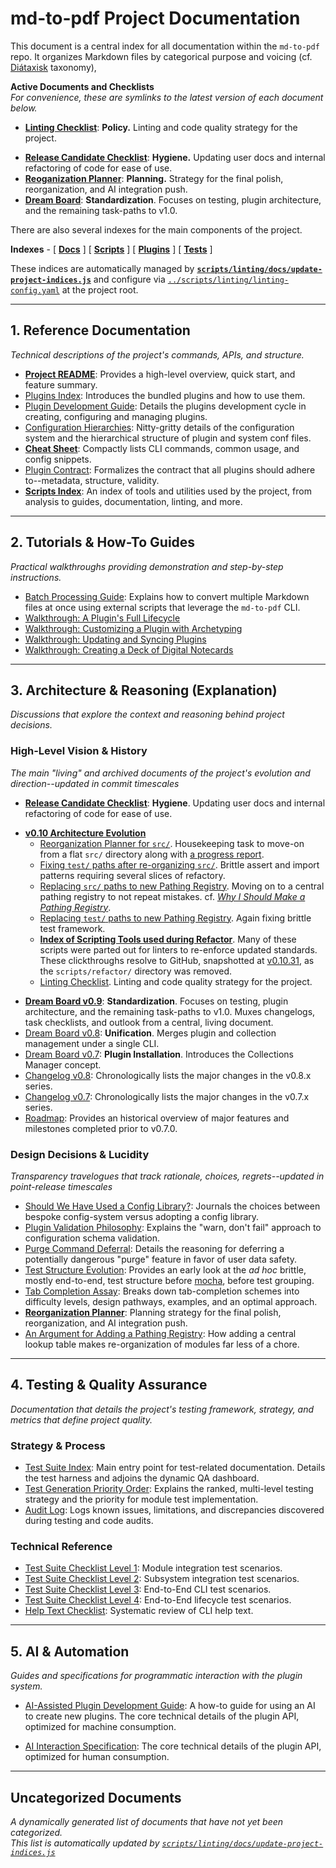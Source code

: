 # md-to-pdf Project Documentation

This document is a central index for all documentation within the `md-to-pdf` repo.
It organizes Markdown files by categorical purpose and voicing (cf. [Diátaxisk](https://diataxis.fr/) taxonomy),

**Active Documents and Checklists** \
*For convenience, these are symlinks to the latest version of each document below.*

- [**Linting Checklist**](linting-checklist.md): **Policy.**
  Linting and code quality strategy for the project.
* [**Release Candidate Checklist**](archive/v0.10/rc-checklist.md): **Hygiene.**
  Updating user docs and internal refactoring of code for ease of use.
* [**Reoganization Planner**](archive/v0.10/reorganization-planner.md): **Planning.**
  Strategy for the final polish, reorganization, and AI integration push.
* [**Dream Board**](dream-board.md): **Standardization**. 
  Focuses on testing, plugin architecture, and the remaining task-paths to v1.0.

There are also several indexes for the main components of the project.

**Indexes** -
[ [**Docs**](index.md) ]
[ [**Scripts**](../scripts/index.md) ]
[ [**Plugins**](../plugins/index.md) ]
[ [**Tests**](../test/index.md) ]

These indices are automatically managed by
[**`scripts/linting/docs/update-project-indices.js`**](../scripts/linting/docs/update-project-indices.js)
and configure via
[`../scripts/linting/linting-config.yaml`](../scripts/linting/linting-config.yaml)
at the project root.

---

## 1. Reference Documentation

*Technical descriptions of the project's commands, APIs, and structure.*

* [**Project README**](../README.md):
  Provides a high-level overview, quick start, and feature summary.
* [Plugins Index](../plugins/index.md):
  Introduces the bundled plugins and how to use them.
* [Plugin Development Guide](guides/plugin-development.md): 
  Details the plugins development cycle in creating, configuring and managing plugins.
* [Configuration Hierarchies](guides/configuration-hierarchies.md):
  Nitty-gritty details of the configuration system and the hierarchical structure of plugin and system conf files.
* [**Cheat Sheet**](refs/cheat-sheet.md):
  Compactly lists CLI commands, common usage, and config snippets.
* [Plugin Contract](refs/plugin-contract.md): 
  Formalizes the contract that all plugins should adhere to--metadata, structure, validity.
* [**Scripts Index**](../scripts/index.md):
  An index of tools and utilities used by the project, from analysis to guides, documentation, linting, and more.
    
---

## 2. Tutorials & How-To Guides

*Practical walkthroughs providing demonstration and step-by-step instructions.*

* [Batch Processing Guide](guides/batch-processing-guide.md):
  Explains how to convert multiple Markdown files at once using external scripts that leverage the `md-to-pdf` CLI.
* [Walkthrough: A Plugin's Full Lifecycle](walkthroughs/full-lifecycle.md)
* [Walkthrough: Customizing a Plugin with Archetyping](walkthroughs/archetyping-a-plugin.md)
* [Walkthrough: Updating and Syncing Plugins](walkthroughs/updating-plugins.md)
* [Walkthrough: Creating a Deck of Digital Notecards](walkthroughs/generate-mobile-study-cards.md)

---

## 3. Architecture & Reasoning (Explanation)

*Discussions that explore the context and reasoning behind project decisions.*

### High-Level Vision & History
*The main "living" and archived documents of the project's evolution and direction--updated in commit timescales*

* [**Release Candidate Checklist**](rc-checklist.md): **Hygiene**. 
  Updating user docs and internal refactoring of code for ease of use.

- [**v0.10 Architecture Evolution**](docs/archive/v0.10/)
  - [Reorganization Planner for `src/`](docs/archive/v0.10/reorganization-planner.md).
    Housekeeping task to move-on from a flat `src/` directory along with [a progress report](archive/v0.10/test-refactor-require-path-progress.md).
  - [Fixing `test/` paths after re-organizing `src/`](docs/archive/v0.10/test-refactor-require-path-progress.md).
    Brittle assert and import patterns requiring several slices of refactory.
  - [Replacing `src/` paths to new Pathing Registry](archive/v0.10/replace-src-paths.md).
    Moving on to a central pathing registry to not repeat mistakes.  cf. [*Why I Should Make a Pathing Registry*](archive/v0.10/why-i-should-make-a-pathing-registry.md).
  - [Replacing `test/` paths to new Pathing Registry](archive/v0.10/replace-test-paths.md).
    Again fixing brittle test framework.
  - [**Index of Scripting Tools used during Refactor**](archive/v0.10/scripts.refactor.index.md). 
    Many of these scripts were parted out for linters to re-enforce updated standards.
    These clickthroughs resolve to GitHub, snapshotted at
    [v0.10.31](https://github.com/brege/md-to-pdf/releases/tag/v0.10.31),
    as the `scripts/refactor/` directory was removed.
  - [Linting Checklist](archive/v0.10/linting-checklist.md).
    Linting and code quality strategy for the project.
* [**Dream Board v0.9**](archive/v0.9/dream-board-v0.9.md): **Standardization**.
  Focuses on testing, plugin architecture, and the remaining task-paths to v1.0.
  Muxes changelogs, task checklists, and outlook from a central, living document.
* [Dream Board v0.8](archive/v0.8/dream-board-v0.8.md): **Unification**. 
  Merges plugin and collection management under a single CLI.
* [Dream Board v0.7](archive/v0.7/dream-board-v0.7.md): **Plugin Installation**.
  Introduces the Collections Manager concept.
* [Changelog v0.8](archive/v0.8/changelog-v0.8.md):
  Chronologically lists the major changes in the v0.8.x series.
* [Changelog v0.7](archive/v0.7/changelog-v0.7.md):
  Chronologically lists the major changes in the v0.7.x series.
* [Roadmap](archive/v0.6/roadmap.md):
  Provides an historical overview of major features and milestones completed prior to v0.7.0.

### Design Decisions & Lucidity
*Transparency travelogues that track rationale, choices, regrets--updated in point-release timescales*

* [Should We Have Used a Config Library?](archive/v0.6/should-we-have-used-a-config-library.md):
  Journals the choices between bespoke config-system versus adopting a config library.
* [Plugin Validation Philosophy](archive/v0.9/schema-validation-philosophy.md):
  Explains the "warn, don't fail" approach to configuration schema validation.
* [Purge Command Deferral](archive/v0.8/should-cm-purge-orphans.md):
  Details the reasoning for deferring a potentially dangerous "purge" feature in favor of user data safety.
* [Test Structure Evolution](archive/v0.8/current-vs-proposed-test-structure.md):
  Provides an early look at the *ad hoc* brittle, mostly end-to-end, test structure before 
  [mocha](https://mochajs.org/), before test grouping.
* [Tab Completion Assay](archive/v0.9/tab-completion-assay.md):
  Breaks down tab-completion schemes into difficulty levels, design pathways, examples, and an optimal approach.
* [**Reorganization Planner**](archive/v0.10/reorganization-planner.md):
  Planning strategy for the final polish, reorganization, and AI integration push.
* [An Argument for Adding a Pathing Registry](archive/v0.10/why-i-should-make-a-pathing-registry.md):
  How adding a central lookup table makes re-organization of modules far less of a chore.

---

## 4. Testing & Quality Assurance

*Documentation that details the project's testing framework, strategy, and metrics that define project quality.*

### Strategy & Process
* [Test Suite Index](../test/index.md):
  Main entry point for test-related documentation. Details the test harness and adjoins the dynamic QA dashboard.
* [Test Generation Priority Order](../test/docs/test-generation-priority-order.md):
  Explains the ranked, multi-level testing strategy and the priority for module test implementation.
* [Audit Log](../test/docs/audit-log.md): 
  Logs known issues, limitations, and discrepancies discovered during testing and code audits.

### Technical Reference
* [Test Suite Checklist Level 1](../test/docs/checklist-level-1.md):
  Module integration test scenarios.
* [Test Suite Checklist Level 2](../test/docs/checklist-level-2.md):
  Subsystem integration test scenarios.
* [Test Suite Checklist Level 3](../test/docs/checklist-level-3.md):
  End-to-End CLI test scenarios.
* [Test Suite Checklist Level 4](../test/docs/checklist-level-4.md):
  End-to-End lifecycle test scenarios.
* [Help Text Checklist](../test/docs/help-text-checklist.md):
  Systematic review of CLI help text.

---

## 5. AI & Automation

*Guides and specifications for programmatic interaction with the plugin system.*

* [AI-Assisted Plugin Development Guide](ai/ai-assisted-plugin-development-guide.md):
  A how-to guide for using an AI to create new plugins.
  The core technical details of the plugin API, optimized for machine consumption.

* [AI Interaction Specification](ai/interaction-spec.md):
  The core technical details of the plugin API, optimized for human consumption.

---

## Uncategorized Documents
*A dynamically generated list of documents that have not yet been categorized.* \
*This list is automatically updated by [`scripts/linting/docs/update-project-indices.js`](../scripts/linting/docs/update-project-indices.js)*

<!-- uncategorized-start -->
<!-- uncategorized-end -->

